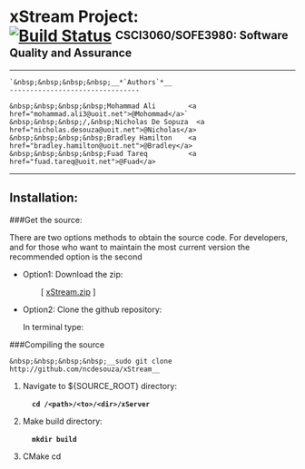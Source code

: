 xStream Project: <br> [![Build Status](https://magnum.travis-ci.com/ncdesouza/xstream.svg?token=WZRVmSR43sduJMwFxmyr)][mid]  <sup><sub>CSCI3060/SOFE3980: Software Quality and Assurance</sub></sup>
===============
---
```
`&nbsp;&nbsp;&nbsp;&nbsp;__*`Authors`*__   
--------------------------------

&nbsp;&nbsp;&nbsp;&nbsp;Mohammad Ali        <a href="mohammad.ali3@uoit.net">@Mohommad</a>`        
&nbsp;&nbsp;&nbsp;/,&nbsp;Nicholas De Sopuza  <a href="nicholas.desouza@uoit.net">@Nicholas</a>    
&nbsp;&nbsp;&nbsp;&nbsp;Bradley Hamilton    <a href="bradley.hamilton@uoit.net">@Bradley</a>    
&nbsp;&nbsp;&nbsp;&nbsp;Fuad Tareq          <a href="fuad.tareq@uoit.net">@Fuad</a>    
```
---

Installation:
-------------
###Get the source:

There are two options methods to obtain the source code. For developers, and for those who want to maintain the most current version the recommended  option is the second  

*   Option1: Download the zip:

    &nbsp;&nbsp;&nbsp;&nbsp;&nbsp;&nbsp;&nbsp;&nbsp;\[ [xStream.zip][id2] \] 
 
*   Option2: Clone the github repository:

    In terminal type:


[id1]: <https://magnum.travis-ci.com/ncdesouza/xstream.svg?token=WZRVmSR43sduJMwFxmyr>
[id2]: <https://github.com/100481185/CSCI3060-SOFE3980-Project/archive/master.zip>     
[mid]: (https://magnum.travis-ci.com/ncdesouza/xstream)
    
###Compiling the source

    &nbsp;&nbsp;&nbsp;&nbsp;__sudo git clone http://github.com/ncdesouza/xStream__


1. Navigate to ${SOURCE_ROOT} directory:

    &nbsp;&nbsp;&nbsp;&nbsp;__`cd /<path>/<to>/<dir>/xServer`__

2. Make build directory:

    &nbsp;&nbsp;&nbsp;&nbsp;__`mkdir build`__
    
3. CMake
    cd  


